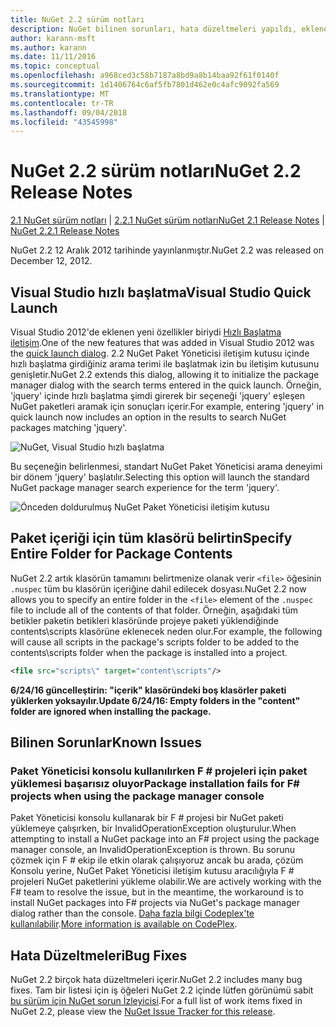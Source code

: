 ```yaml
---
title: NuGet 2.2 sürüm notları
description: NuGet bilinen sorunları, hata düzeltmeleri yapıldı, eklenen özellikler ve dcr 2.2 için sürüm notları.
author: karann-msft
ms.author: karann
ms.date: 11/11/2016
ms.topic: conceptual
ms.openlocfilehash: a968ced3c58b7187a8bd9a8b14baa92f61f0140f
ms.sourcegitcommit: 1d1406764c6af5fb7801d462e0c4afc9092fa569
ms.translationtype: MT
ms.contentlocale: tr-TR
ms.lasthandoff: 09/04/2018
ms.locfileid: "43545998"
---
```

# <a name="nuget-22-release-notes"></a><span data-ttu-id="53ccb-103">NuGet 2.2 sürüm notları</span><span class="sxs-lookup"><span data-stu-id="53ccb-103">NuGet 2.2 Release Notes</span></span>

<span data-ttu-id="53ccb-104">[2.1 NuGet sürüm notları](../release-notes/nuget-2.1.md) | [2.2.1 NuGet sürüm notları](../release-notes/nuget-2.2.1.md)</span><span class="sxs-lookup"><span data-stu-id="53ccb-104">[NuGet 2.1 Release Notes](../release-notes/nuget-2.1.md) | [NuGet 2.2.1 Release Notes](../release-notes/nuget-2.2.1.md)</span></span>

<span data-ttu-id="53ccb-105">NuGet 2.2 12 Aralık 2012 tarihinde yayınlanmıştır.</span><span class="sxs-lookup"><span data-stu-id="53ccb-105">NuGet 2.2 was released on December 12, 2012.</span></span>

## <a name="visual-studio-quick-launch"></a><span data-ttu-id="53ccb-106">Visual Studio hızlı başlatma</span><span class="sxs-lookup"><span data-stu-id="53ccb-106">Visual Studio Quick Launch</span></span>
<span data-ttu-id="53ccb-107">Visual Studio 2012'de eklenen yeni özellikler biriydi [Hızlı Başlatma iletişim](/visualstudio/ide/reference/quick-launch-environment-options-dialog-box).</span><span class="sxs-lookup"><span data-stu-id="53ccb-107">One of the new features that was added in Visual Studio 2012 was the [quick launch dialog](/visualstudio/ide/reference/quick-launch-environment-options-dialog-box).</span></span> <span data-ttu-id="53ccb-108">2.2 NuGet Paket Yöneticisi iletişim kutusu içinde hızlı başlatma girdiğiniz arama terimi ile başlatmak izin bu iletişim kutusunu genişletir.</span><span class="sxs-lookup"><span data-stu-id="53ccb-108">NuGet 2.2 extends this dialog, allowing it to initialize the package manager dialog with the search terms entered in the quick launch.</span></span> <span data-ttu-id="53ccb-109">Örneğin, 'jquery' içinde hızlı başlatma şimdi girerek bir seçeneği 'jquery' eşleşen NuGet paketleri aramak için sonuçları içerir.</span><span class="sxs-lookup"><span data-stu-id="53ccb-109">For example, entering 'jquery' in quick launch now includes an option in the results to search NuGet packages matching 'jquery'.</span></span>

![NuGet, Visual Studio hızlı başlatma](./media/quick-launch.png)

<span data-ttu-id="53ccb-111">Bu seçeneğin belirlenmesi, standart NuGet Paket Yöneticisi arama deneyimi bir dönem 'jquery' başlatılır.</span><span class="sxs-lookup"><span data-stu-id="53ccb-111">Selecting this option will launch the standard NuGet package manager search experience for the term 'jquery'.</span></span>

![Önceden doldurulmuş NuGet Paket Yöneticisi iletişim kutusu](./media/pkg-mgr-search-from-quick-launch.png)

## <a name="specify-entire-folder-for-package-contents"></a><span data-ttu-id="53ccb-113">Paket içeriği için tüm klasörü belirtin</span><span class="sxs-lookup"><span data-stu-id="53ccb-113">Specify Entire Folder for Package Contents</span></span>
<span data-ttu-id="53ccb-114">NuGet 2.2 artık klasörün tamamını belirtmenize olanak verir `<file>` öğesinin `.nuspec` tüm bu klasörün içeriğine dahil edilecek dosyası.</span><span class="sxs-lookup"><span data-stu-id="53ccb-114">NuGet 2.2 now allows you to specify an entire folder in the `<file>` element of the `.nuspec` file to include all of the contents of that folder.</span></span> <span data-ttu-id="53ccb-115">Örneğin, aşağıdaki tüm betikler paketin betikleri klasöründe projeye paketi yüklendiğinde contents\scripts klasörüne eklenecek neden olur.</span><span class="sxs-lookup"><span data-stu-id="53ccb-115">For example, the following will cause all scripts in the package's scripts folder to be added to the contents\scripts folder when the package is installed into a project.</span></span>

```xml
<file src="scripts\" target="content\scripts"/>
```

<span data-ttu-id="53ccb-116">**6/24/16 güncelleştirin: "içerik" klasöründeki boş klasörler paketi yüklerken yoksayılır.**</span><span class="sxs-lookup"><span data-stu-id="53ccb-116">**Update 6/24/16: Empty folders in the "content" folder are ignored when installing the package.**</span></span>

## <a name="known-issues"></a><span data-ttu-id="53ccb-117">Bilinen Sorunlar</span><span class="sxs-lookup"><span data-stu-id="53ccb-117">Known Issues</span></span>

### <a name="package-installation-fails-for-f-projects-when-using-the-package-manager-console"></a><span data-ttu-id="53ccb-118">Paket Yöneticisi konsolu kullanılırken F # projeleri için paket yüklemesi başarısız oluyor</span><span class="sxs-lookup"><span data-stu-id="53ccb-118">Package installation fails for F# projects when using the package manager console</span></span>
<span data-ttu-id="53ccb-119">Paket Yöneticisi konsolu kullanarak bir F # projesi bir NuGet paketi yüklemeye çalışırken, bir InvalidOperationException oluşturulur.</span><span class="sxs-lookup"><span data-stu-id="53ccb-119">When attempting to install a NuGet package into an F# project using the package manager console, an InvalidOperationException is thrown.</span></span> <span data-ttu-id="53ccb-120">Bu sorunu çözmek için F # ekip ile etkin olarak çalışıyoruz ancak bu arada, çözüm Konsolu yerine, NuGet Paket Yöneticisi iletişim kutusu aracılığıyla F # projeleri NuGet paketlerini yükleme olabilir.</span><span class="sxs-lookup"><span data-stu-id="53ccb-120">We are actively working with the F# team to resolve the issue, but in the meantime, the workaround is to install NuGet packages into F# projects via NuGet's package manager dialog rather than the console.</span></span> <span data-ttu-id="53ccb-121">[Daha fazla bilgi Codeplex'te kullanılabilir](http://nuget.codeplex.com/workitem/2873).</span><span class="sxs-lookup"><span data-stu-id="53ccb-121">[More information is available on CodePlex](http://nuget.codeplex.com/workitem/2873).</span></span>


## <a name="bug-fixes"></a><span data-ttu-id="53ccb-122">Hata Düzeltmeleri</span><span class="sxs-lookup"><span data-stu-id="53ccb-122">Bug Fixes</span></span>
<span data-ttu-id="53ccb-123">NuGet 2.2 birçok hata düzeltmeleri içerir.</span><span class="sxs-lookup"><span data-stu-id="53ccb-123">NuGet 2.2 includes many bug fixes.</span></span> <span data-ttu-id="53ccb-124">Tam bir listesi için iş öğeleri NuGet 2.2 içinde lütfen görünümü sabit [bu sürüm için NuGet sorun İzleyicisi](http://nuget.codeplex.com/workitem/list/advanced?keyword=&status=Closed&type=All&priority=All&release=NuGet%202.2&assignedTo=All&component=All&sortField=LastUpdatedDate&sortDirection=Descending&page=0).</span><span class="sxs-lookup"><span data-stu-id="53ccb-124">For a full list of work items fixed in NuGet 2.2, please view the [NuGet Issue Tracker for this release](http://nuget.codeplex.com/workitem/list/advanced?keyword=&status=Closed&type=All&priority=All&release=NuGet%202.2&assignedTo=All&component=All&sortField=LastUpdatedDate&sortDirection=Descending&page=0).</span></span>
